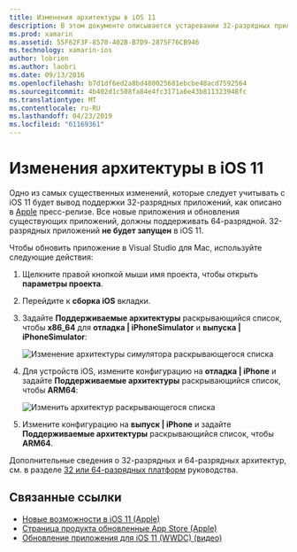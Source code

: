 ```yaml
---
title: Изменения архитектуры в iOS 11
description: В этом документе описывается устаревании 32-разрядных приложений в iOS 11. В этом примере рассматривается обновление приложений для целевой 64-разрядных архитектур.
ms.prod: xamarin
ms.assetid: 55F62F3F-8570-402B-B7D9-2875F76CB946
ms.technology: xamarin-ios
author: lobrien
ms.author: laobri
ms.date: 09/13/2016
ms.openlocfilehash: b7d1df6ed2a8bd480025681ebcbe48acd7592564
ms.sourcegitcommit: 4b402d1c508fa84e4fc3171a6e43b811323948fc
ms.translationtype: MT
ms.contentlocale: ru-RU
ms.lasthandoff: 04/23/2019
ms.locfileid: "61169361"
---
```

# <a name="architecture-changes-in-ios-11"></a>Изменения архитектуры в iOS 11

Одно из самых существенных изменений, которые следует учитывать с iOS 11 будет вывод поддержки 32-разрядных приложений, как описано в [Apple](https://developer.apple.com/news/?id=06282017b) пресс-релизе. Все новые приложения и обновления существующих приложений, должны поддерживать 64-разрядной. 32-разрядных приложений **не будет запущен** в iOS 11.

Чтобы обновить приложение в Visual Studio для Mac, используйте следующие действия:

1. Щелкните правой кнопкой мыши имя проекта, чтобы открыть **параметры проекта**.
2. Перейдите к **сборка iOS** вкладки.
3. Задайте **Поддерживаемые архитектуры** раскрывающийся список, чтобы **x86_64** для **отладка | iPhoneSimulator** и **выпуска | iPhoneSimulator**:

    ![Изменение архитектуры симулятора раскрывающегося списка](architecture-changes-images/image1.png)

4. Для устройств iOS, измените конфигурацию на **отладка | iPhone** и задайте **Поддерживаемые архитектуры** раскрывающийся список, чтобы **ARM64**:

    ![Изменить архитектур раскрывающегося списка](architecture-changes-images/image2.png)

5. Измените конфигурацию на **выпуск | iPhone** и задайте **Поддерживаемые архитектуры** раскрывающийся список, чтобы **ARM64**.

Дополнительные сведения о 32-разрядных и 64-разрядных архитектур, см. в разделе [32 или 64-разрядных платформ](~/cross-platform/macios/32-and-64/index.md#ios) руководства.

## <a name="related-links"></a>Связанные ссылки

- [Новые возможности в iOS 11 (Apple)](https://developer.apple.com/ios/)
- [Страница продукта обновленные App Store (Apple)](https://developer.apple.com/app-store/product-page/)
- [Обновление приложения для iOS 11 (WWDC) (видео)](https://developer.apple.com/videos/play/wwdc2017/204/)
